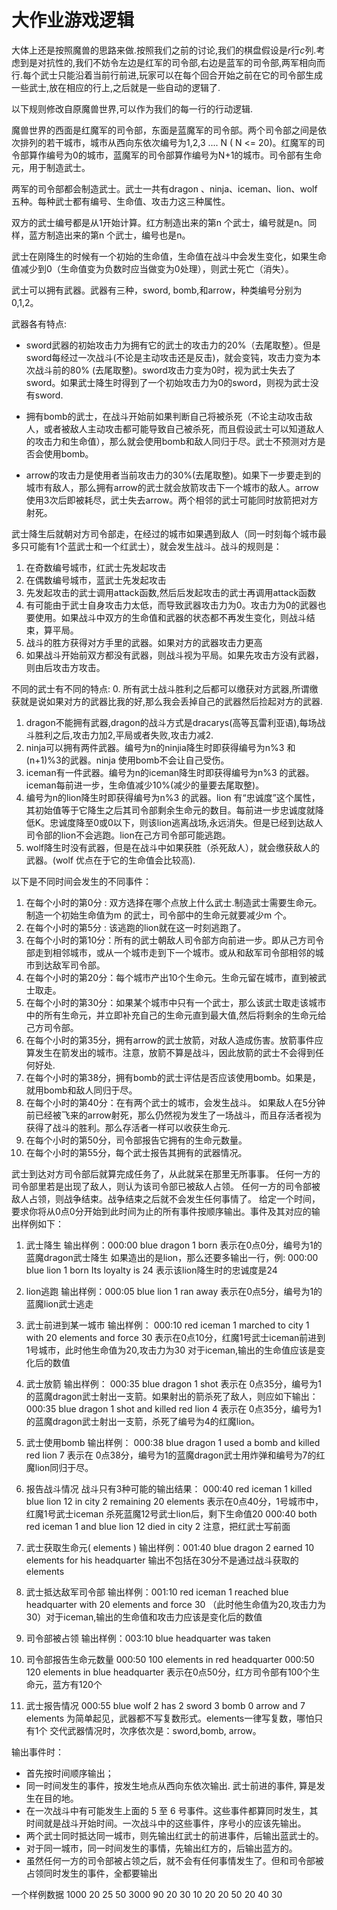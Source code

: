 # 大作业游戏逻辑

大体上还是按照魔兽的思路来做.按照我们之前的讨论,我们的棋盘假设是$r$行$c$列.考虑到是对抗性的,我们不妨令左边是红军的司令部,右边是蓝军的司令部,两军相向而行.每个武士只能沿着当前行前进,玩家可以在每个回合开始之前在它的司令部生成一些武士,放在相应的行上,之后就是一些自动的逻辑了.

以下规则修改自原魔兽世界,可以作为我们的每一行的行动逻辑.

魔兽世界的西面是红魔军的司令部，东面是蓝魔军的司令部。两个司令部之间是依次排列的若干城市，城市从西向东依次编号为1,2,3 .... N ( N <= 20)。红魔军的司令部算作编号为0的城市，蓝魔军的司令部算作编号为N+1的城市。司令部有生命元，用于制造武士。


两军的司令部都会制造武士。武士一共有dragon 、ninja、iceman、lion、wolf 五种。每种武士都有编号、生命值、攻击力这三种属性。


双方的武士编号都是从1开始计算。红方制造出来的第n 个武士，编号就是n。同样，蓝方制造出来的第n 个武士，编号也是n。

武士在刚降生的时候有一个初始的生命值，生命值在战斗中会发生变化，如果生命值减少到0（生命值变为负数时应当做变为0处理），则武士死亡（消失）。

武士可以拥有武器。武器有三种，sword, bomb,和arrow，种类编号分别为0,1,2。

武器各有特点:

- sword武器的初始攻击力为拥有它的武士的攻击力的20%（去尾取整）。但是sword每经过一次战斗(不论是主动攻击还是反击)，就会变钝，攻击力变为本次战斗前的80% (去尾取整)。sword攻击力变为0时，视为武士失去了sword。如果武士降生时得到了一个初始攻击力为0的sword，则视为武士没有sword.

- 拥有bomb的武士，在战斗开始前如果判断自己将被杀死（不论主动攻击敌人，或者被敌人主动攻击都可能导致自己被杀死，而且假设武士可以知道敌人的攻击力和生命值），那么就会使用bomb和敌人同归于尽。武士不预测对方是否会使用bomb。

- arrow的攻击力是使用者当前攻击力的30%(去尾取整)。如果下一步要走到的城市有敌人，那么拥有arrow的武士就会放箭攻击下一个城市的敌人。arrow使用3次后即被耗尽，武士失去arrow。两个相邻的武士可能同时放箭把对方射死。

武士降生后就朝对方司令部走，在经过的城市如果遇到敌人（同一时刻每个城市最多只可能有1个蓝武士和一个红武士），就会发生战斗。战斗的规则是：

1. 在奇数编号城市，红武士先发起攻击
2. 在偶数编号城市，蓝武士先发起攻击
3. 先发起攻击的武士调用attack函数,然后后发起攻击的武士再调用attack函数
6. 有可能由于武士自身攻击力太低，而导致武器攻击力为0。攻击力为0的武器也要使用。如果战斗中双方的生命值和武器的状态都不再发生变化，则战斗结束，算平局。
7. 战斗的胜方获得对方手里的武器。如果对方的武器攻击力更高
8. 如果战斗开始前双方都没有武器，则战斗视为平局。如果先攻击方没有武器，则由后攻击方攻击。

不同的武士有不同的特点:
0. 所有武士战斗胜利之后都可以缴获对方武器,所谓缴获就是说如果对方的武器比我的好,那么我会丢掉自己的武器然后捡起对方的武器.
1. dragon不能拥有武器,dragon的战斗方式是dracarys(高等瓦雷利亚语),每场战斗胜利之后,攻击力加2,平局或者失败,攻击力减2.
2. ninja可以拥有两件武器。编号为n的ninjia降生时即获得编号为n%3 和(n+1)%3的武器。ninja 使用bomb不会让自己受伤。
3. iceman有一件武器。编号为n的iceman降生时即获得编号为n%3 的武器。iceman每前进一步，生命值减少10%(减少的量要去尾取整)。
4. 编号为n的lion降生时即获得编号为n%3 的武器。lion 有“忠诚度”这个属性，其初始值等于它降生之后其司令部剩余生命元的数目。每前进一步忠诚度就降低K。忠诚度降至0或0以下，则该lion逃离战场,永远消失。但是已经到达敌人司令部的lion不会逃跑。lion在己方司令部可能逃跑。
5. wolf降生时没有武器，但是在战斗中如果获胜（杀死敌人），就会缴获敌人的武器。(wolf 优点在于它的生命值会比较高).

以下是不同时间会发生的不同事件：

1. 在每个小时的第0分 : 双方选择在哪个点放上什么武士.制造武士需要生命元。制造一个初始生命值为m 的武士，司令部中的生命元就要减少m 个。
2. 在每个小时的第5分 : 该逃跑的lion就在这一时刻逃跑了。
3. 在每个小时的第10分：所有的武士朝敌人司令部方向前进一步。即从己方司令部走到相邻城市，或从一个城市走到下一个城市。或从和敌军司令部相邻的城市到达敌军司令部。
4. 在每个小时的第20分：每个城市产出10个生命元。生命元留在城市，直到被武士取走。
5. 在每个小时的第30分：如果某个城市中只有一个武士，那么该武士取走该城市中的所有生命元，并立即补充自己的生命元直到最大值,然后将剩余的生命元给己方司令部。
6. 在每个小时的第35分，拥有arrow的武士放箭，对敌人造成伤害。放箭事件应算发生在箭发出的城市。注意，放箭不算是战斗，因此放箭的武士不会得到任何好处.
7. 在每个小时的第38分，拥有bomb的武士评估是否应该使用bomb。如果是，就用bomb和敌人同归于尽。
8. 在每个小时的第40分：在有两个武士的城市，会发生战斗。 如果敌人在5分钟前已经被飞来的arrow射死，那么仍然视为发生了一场战斗，而且存活者视为获得了战斗的胜利。那么存活者一样可以收获生命元.
9. 在每个小时的第50分，司令部报告它拥有的生命元数量。
10. 在每个小时的第55分，每个武士报告其拥有的武器情况。

武士到达对方司令部后就算完成任务了，从此就呆在那里无所事事。
任何一方的司令部里若是出现了敌人，则认为该司令部已被敌人占领。
任何一方的司令部被敌人占领，则战争结束。战争结束之后就不会发生任何事情了。
给定一个时间，要求你将从0点0分开始到此时间为止的所有事件按顺序输出。事件及其对应的输出样例如下：

1. 武士降生
输出样例：000:00 blue dragon 1 born
表示在0点0分，编号为1的蓝魔dragon武士降生
如果造出的是lion，那么还要多输出一行，例:
000:00 blue lion 1 born
Its loyalty is 24
表示该lion降生时的忠诚度是24

2. lion逃跑
输出样例：000:05 blue lion 1 ran away
表示在0点5分，编号为1的蓝魔lion武士逃走

3. 武士前进到某一城市
输出样例：
000:10 red iceman 1 marched to city 1 with 20 elements and force 30
表示在0点10分，红魔1号武士iceman前进到1号城市，此时他生命值为20,攻击力为30
对于iceman,输出的生命值应该是变化后的数值

4. 武士放箭
输出样例： 000:35 blue dragon 1 shot
表示在 0点35分，编号为1的蓝魔dragon武士射出一支箭。如果射出的箭杀死了敌人，则应如下输出：
000:35 blue dragon 1 shot and killed red lion 4
表示在 0点35分，编号为1的蓝魔dragon武士射出一支箭，杀死了编号为4的红魔lion。

5. 武士使用bomb
输出样例： 000:38 blue dragon 1 used a bomb and killed red lion 7
表示在 0点38分，编号为1的蓝魔dragon武士用炸弹和编号为7的红魔lion同归于尽。

6. 报告战斗情况
战斗只有3种可能的输出结果：
000:40 red iceman 1 killed blue lion 12 in city 2 remaining 20 elements
表示在0点40分，1号城市中，红魔1号武士iceman 杀死蓝魔12号武士lion后，剩下生命值20
000:40 both red iceman 1 and blue lion 12 died in city 2
注意，把红武士写前面

7. 武士获取生命元( elements )
输出样例：001:40 blue dragon 2 earned 10 elements for his headquarter
输出不包括在30分不是通过战斗获取的elements

8. 武士抵达敌军司令部
输出样例：001:10 red iceman 1 reached blue headquarter with 20 elements and force 30
（此时他生命值为20,攻击力为30）对于iceman,输出的生命值和攻击力应该是变化后的数值

9. 司令部被占领
输出样例：003:10 blue headquarter was taken

10. 司令部报告生命元数量
000:50 100 elements in red headquarter
000:50 120 elements in blue headquarter
表示在0点50分，红方司令部有100个生命元，蓝方有120个

11. 武士报告情况
000:55 blue wolf 2 has 2 sword 3 bomb 0 arrow and 7 elements
为简单起见，武器都不写复数形式。elements一律写复数，哪怕只有1个
交代武器情况时，次序依次是：sword,bomb, arrow。


输出事件时：

- 首先按时间顺序输出；
- 同一时间发生的事件，按发生地点从西向东依次输出. 武士前进的事件, 算是发生在目的地。
- 在一次战斗中有可能发生上面的 5 至 6 号事件。这些事件都算同时发生，其时间就是战斗开始时间。一次战斗中的这些事件，序号小的应该先输出。
- 两个武士同时抵达同一城市，则先输出红武士的前进事件，后输出蓝武士的。
- 对于同一城市，同一时间发生的事情，先输出红方的，后输出蓝方的。
- 虽然任何一方的司令部被占领之后，就不会有任何事情发生了。但和司令部被占领同时发生的事件，全都要输出

一个样例数据
1000 20 25 50 3000
90 20 30 10 20
20 50 20 40 30